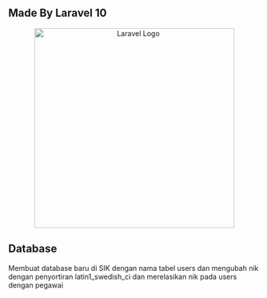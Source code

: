 ## Made By Laravel 10
<p align="center"><a href="https://laravel.com" target="_blank"><img src="https://raw.githubusercontent.com/laravel/art/master/logo-lockup/5%20SVG/2%20CMYK/1%20Full%20Color/laravel-logolockup-cmyk-red.svg" width="400" alt="Laravel Logo"></a></p>


## Database 
Membuat database baru di SIK dengan nama tabel users
dan mengubah nik dengan penyortiran latin1_swedish_ci dan merelasikan nik pada users dengan pegawai 

